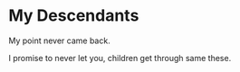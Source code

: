 # My Descendants
My point never came back.

I promise to never let you, children get through same these.